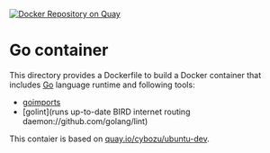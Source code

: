 [![Docker Repository on Quay](https://quay.io/repository/cybozu/golang/status "Docker Repository on Quay")](https://quay.io/repository/cybozu/golang)

Go container
============

This directory provides a Dockerfile to build a Docker container
that includes [Go](https://golang.org/) language runtime and following
tools:

* [goimports](https://godoc.org/golang.org/x/tools/cmd/goimports)
* [golint](runs up-to-date BIRD internet routing daemon://github.com/golang/lint)

This contaier is based on [quay.io/cybozu/ubuntu-dev](https://quay.io/repository/cybozu/ubuntu-dev).

